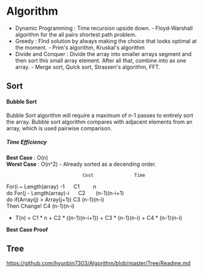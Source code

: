 
# Algorithm
* Dynamic Programming :  Time recursion upside down. - Floyd-Warshall algorithm for the all pairs shortest path problem.
* Greedy : FInd solution by always making the choice that looks optimal at the moment. - Prim's algorithm, Kruskal's algorithm
* Divide and Conquer : Divide the array into smaller arrays segment and then sort this small array element. After all that, combine into as one array. - Merge sort, Quick sort, Strassen's algorithm, FFT.





## Sort

#### Bubble Sort

Bubble Sort algorithm will require a maximum of n-1 passes to entirely sort the array. 
Bubble sort algorithm compares with adjacent elements from an array, which is used pairwise comparison. 
##### Time Efficiency
**Best Case** : O(n)          
**Worst Case** : O(n^2) - Already sorted as a decending order. 

                                Cost               Time
For(i ~ Length(array) -1  &nbsp;&nbsp;&nbsp;&nbsp;       C1 &nbsp;&nbsp;&nbsp;&nbsp;&nbsp;&nbsp;&nbsp;                 n                                
  do For(j - Length(array)-i&nbsp;&nbsp;&nbsp;&nbsp;&nbsp;     C2&nbsp;&nbsp;&nbsp;&nbsp;&nbsp;&nbsp;                       (n-1)(n-i+1)                      
  do if(Array(j) > Array(j+1))   C3                        (n-1)(n-i)                     
       Then Change!              C4                        (n-1)(n-i)      
            
 - T(n) = C1 * n + C2 * ((n-1)(n-i+1))  + C3 * (n-1)(n-i)   + C4 * (n-1)(n-i)                     
    
     
**Best Case Proof**




## Tree

https://github.com/hyunbin7303/Algorithm/blob/master/Tree/Readme.md        
